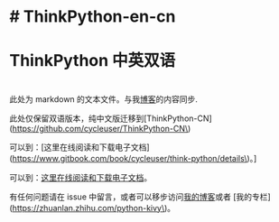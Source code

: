 # \# ThinkPython-en-cn

# ThinkPython 中英双语

# 

此处为 markdown 的文本文件。与我[博客](http://blog.cycleuser.org)的内容同步.

此处仅保留双语版本，纯中文版迁移到[ThinkPython-CN](https://github.com/cycleuser/ThinkPython-CN\)

可以到：\[这里在线阅读和下载电子文档\]\(https://www.gitbook.com/book/cycleuser/think-python/details\)。]


可以到：[这里在线阅读和下载电子文档](https://www.gitbook.com/book/cycleuser/think-python/details)。

有任何问题请在 issue 中留言，或者可以移步访问[我的博客]([http://blog.cycleuser.org)或者
[我的专栏](https://zhuanlan.zhihu.com/python-kivy\)。



